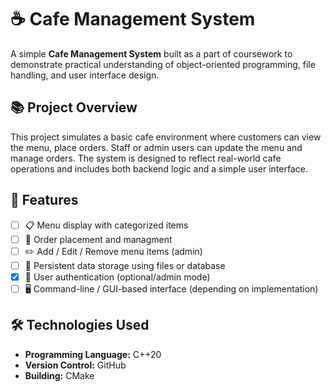 # ☕ Cafe Management System

A simple **Cafe Management System** built as a part of coursework to demonstrate practical understanding of object-oriented programming, file handling, and user interface design.

## 📚 Project Overview

This project simulates a basic cafe environment where customers can view the menu, place orders. Staff or admin users can update the menu and manage orders. The system is designed to reflect real-world cafe operations and includes both backend logic and a simple user interface.

## 🚀 Features

- [ ] 📋 Menu display with categorized items
- [ ] 🛒 Order placement and managment
- [ ] ✏️ Add / Edit / Remove menu items (admin)
- [ ] 💾 Persistent data storage using files or database
- [x] 👤 User authentication (optional/admin mode)
- [ ] 🖥️ Command-line / GUI-based interface (depending on implementation)

## 🛠️ Technologies Used

- **Programming Language:** C++20
- **Version Control:** GitHub
- **Building:** CMake
